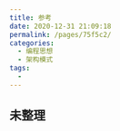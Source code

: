 ```yaml
---
title: 参考
date: 2020-12-31 21:09:18
permalink: /pages/75f5c2/
categories:
  - 编程思想
  - 架构模式
tags:
  -
---
```


## 未整理
